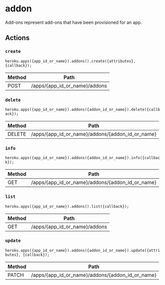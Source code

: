 # addon

Add-ons represent add-ons that have been provisioned for an app.

## Actions

### `create`

`heroku.apps({app_id_or_name}).addons().create({attributes}, {callback});`

Method | Path
--- | ---
POST | /apps/{app_id_or_name}/addons

### `delete`

`heroku.apps({app_id_or_name}).addons({addon_id_or_name}).delete({callback});`

Method | Path
--- | ---
DELETE | /apps/{app_id_or_name}/addons/{addon_id_or_name}

### `info`

`heroku.apps({app_id_or_name}).addons({addon_id_or_name}).info({callback});`

Method | Path
--- | ---
GET | /apps/{app_id_or_name}/addons/{addon_id_or_name}

### `list`

`heroku.apps({app_id_or_name}).addons().list({callback});`

Method | Path
--- | ---
GET | /apps/{app_id_or_name}/addons

### `update`

`heroku.apps({app_id_or_name}).addons({addon_id_or_name}).update({attributes}, {callback});`

Method | Path
--- | ---
PATCH | /apps/{app_id_or_name}/addons/{addon_id_or_name}

